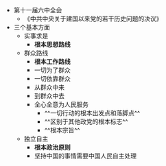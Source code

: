 - 第十一届六中全会
	- 《中共中央关于建国以来党的若干历史问题的决议》
- 三个基本方面
	- 实事求是
		- **根本思想路线**
	- 群众路线
		- **根本工作路线**
		- 一切为了群众
		- 一切依靠群众
		- 从群众中来
		- 到群众中去
		- 全心全意为人民服务
			- ^^一切行动的根本出发点和落脚点^^
			- ^^区别于其他政党的根本标志^^
			- ^^根本宗旨^^
	- 独立自主
		- **根本政治原则**
		- 坚持中国的事情需要中国人民自主处理